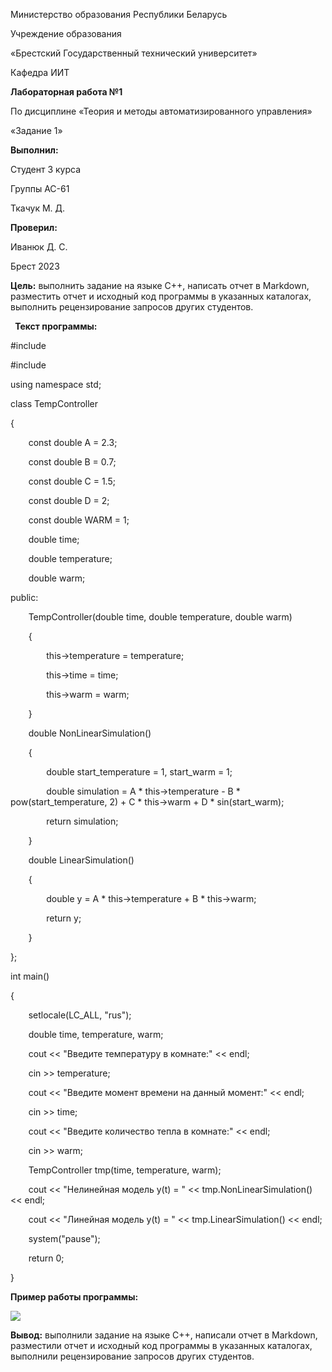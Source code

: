 ﻿Министерство образования Республики Беларусь

Учреждение образования

«Брестский Государственный технический университет»

Кафедра ИИТ



**Лабораторная работа №1**

По дисциплине «Теория и методы автоматизированного управления»

«Задание 1»








**Выполнил:**

Студент 3 курса

Группы АС-61

Ткачук М. Д.

**Проверил:** 

Иванюк Д. С.





Брест 2023

**Цель:** выполнить задание на языке C++, написать отчет в Markdown, разместить отчет и исходный код программы в указанных каталогах, выполнить рецензирование запросов других студентов.

` `**Текст программы:**

#include <iostream>

#include <cmath>

using namespace std;

class TempController

{

`    `const double A = 2.3;

`    `const double B = 0.7;

`    `const double C = 1.5;

`    `const double D = 2;

`    `const double WARM = 1;

`    `double time;

`    `double temperature;

`    `double warm;



public:

`    `TempController(double time, double temperature, double warm) 

`    `{

`        `this->temperature = temperature;

`        `this->time = time;

`        `this->warm = warm;

`    `}

`    `double NonLinearSimulation()

`    `{

`        `double start\_temperature = 1, start\_warm = 1;

`        `double simulation = A \* this->temperature - B \* pow(start\_temperature, 2) + C \* this->warm + D \* sin(start\_warm);

`        `return simulation;

`    `}

`    `double LinearSimulation()

`    `{

`        `double y = A \* this->temperature + B \* this->warm;

`        `return y;

`    `}

};

int main()

{

`    `setlocale(LC\_ALL, "rus");

`    `double time, temperature, warm;

`    `cout << "Введите температуру в комнате:" << endl;

`    `cin >> temperature;

`    `cout << "Введите момент времени на данный момент:" << endl;

`    `cin >> time;

`    `cout << "Введите количество тепла в комнате:" << endl;

`    `cin >> warm;

`    `TempController tmp(time, temperature, warm);

`    `cout << "Нелинейная модель y(t) = " << tmp.NonLinearSimulation() << endl;

`    `cout << "Линейная модель y(t) = " << tmp.LinearSimulation() << endl;

`    `system("pause");

`    `return 0;

}

**Пример работы программы:**

![](Aspose.Words.fe4501d8-9ac2-46c4-8d7e-ce3eb6df97ea.001.png)

**Вывод:** выполнили задание на языке C++, написали отчет в Markdown, разместили отчет и исходный код программы в указанных каталогах, выполнили рецензирование запросов других студентов.

